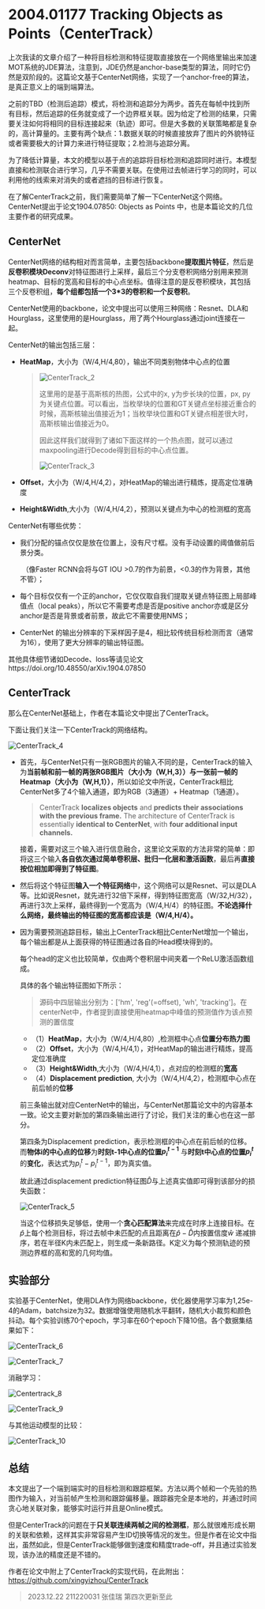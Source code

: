 # 2004.01177 Tracking Objects as Points（CenterTrack）

上次我读的文章介绍了一种将目标检测和特征提取直接放在一个网络里输出来加速MOT系统的JDE算法，注意到，JDE仍然是anchor-base类型的算法，同时它仍然是双阶段的。这篇论文基于CenterNet网络，实现了一个anchor-free的算法，是真正意义上的端到端算法。

之前的TBD（检测后追踪）模式，将检测和追踪分为两步。首先在每帧中找到所有目标，然后追踪的任务就变成了一个边界框关联。因为给定了检测的结果，只需要关注如何将相同的目标连接起来（轨迹）即可。但是大多数的关联策略都是复杂的，高计算量的。主要有两个缺点：1.数据关联的时候直接放弃了图片的外貌特征或者需要极大的计算力来进行特征提取；2.检测与追踪分离。

为了降低计算量，本文的模型以基于点的追踪将目标检测和追踪同时进行。本模型直接和检测联合进行学习，几乎不需要关联。在使用过去帧进行学习的同时，可以利用他的线索来对消失的或者遮挡的目标进行恢复。

在了解CenterTrack之前，我们需要简单了解一下CenterNet这个网络。CenterNet提出于论文1904.07850: Objects as Points 中，也是本篇论文的几位主要作者的研究成果。

## CenterNet

CenterNet网络的结构相对而言简单，主要包括backbone**提取图片特征**，然后是**反卷积模块Deconv**对特征图进行上采样，最后三个分支卷积网络分别用来预测heatmap、目标的宽高和目标的中心点坐标。值得注意的是反卷积模块，其包括三个反卷积组，**每个组都包括一个3*3的卷积和一个反卷积**。

CenterNet使用的backbone，论文中提出可以使用三种网络：Resnet、DLA和Hourglass，这里使用的是Hourglass，用了两个Hourglass通过joint连接在一起。

CenterNet的输出包括三层：

- **HeatMap**，大小为（W/4,H/4,80），输出不同类别物体中心点的位置

  > ![CenterTrack_2](.\Picture\CenterTrack\CenterTrack_2.png)
  >
  > 这里用的是基于高斯核的热图，公式中的x, y为步长块的位置，px, py为关键点位置。可以看出，当枚举块的位置和GT关键点坐标接近重合的时候，高斯核输出值接近为1；当枚举块位置和GT关键点相差很大时，高斯核输出值接近为0。
  >
  > 因此这样我们就得到了诸如下面这样的一个热点图，就可以通过maxpooling进行Decode得到目标的中心点位置。
  >
  > ![CenterTrack_3](.\Picture\CenterTrack\CenterTrack_3.png)

- **Offset**，大小为（W/4,H/4,2），对HeatMap的输出进行精炼，提高定位准确度

- **Height&Width**,大小为（W/4,H/4,2），预测以关键点为中心的检测框的宽高

CenterNet有哪些优势：

- 我们分配的锚点仅仅是放在位置上，没有尺寸框。没有手动设置的阈值做前后景分类。

  ​	（像Faster RCNN会将与GT IOU >0.7的作为前景，<0.3的作为背景，其他不管）；

- 每个目标仅仅有一个正的anchor，它仅仅取自我们提取关键点特征图上局部峰值点（local peaks），所以它不需要考虑是否是positive anchor亦或是区分anchor是否是背景或者前景，故此它不需要使用NMS；

- CenterNet 的输出分辨率的下采样因子是4，相比较传统目标检测而言（通常为16），使用了更大分辨率的输出特征图。

其他具体细节诸如Decode、loss等请见论文https://doi.org/10.48550/arXiv.1904.07850

## CenterTrack

那么在CenterNet基础上，作者在本篇论文中提出了CenterTrack。

下面让我们关注一下CenterTrack的网络结构。

![CenterTrack_4](.\Picture\CenterTrack\CenterTrack_4.png)

- 首先，与CenterNet只有一张RGB图片的输入不同的是，CenterTrack的输入为**当前帧和前一帧的两张RGB图片（大小为（W,H,3））**与**一张前一帧的Heatmap（大小为（W,H,1））**，所以如论文中所说，CenterTrack相比CenterNet多了4个输入通道，即为RGB（3通道）+ Heatmap（1通道）。

  > CenterTrack **localizes objects** and **predicts their associations with the previous frame.** The architecture of CenterTrack is essentially **identical to CenterNet**, with **four additional input channels.**

  接着，需要对这三个输入进行信息融合，这里论文采取的方法非常的简单：即将这三个输入**各自依次通过简单卷积层、批归一化层和激活函数**，最后再**直接按位相加即得到了特征图**。

- 然后将这个特征图**输入一个特征网络**中，这个网络可以是Resnet、可以是DLA等。比如说Resnet，就先进行32倍下采样，得到特征图宽高（W/32,H/32），再进行3次上采样，最终得到一个宽高为（W/4,H/4）的特征图。**不论选择什么网络，最终输出的特征图的宽高都应该是（W/4,H/4）。**

- 因为需要预测追踪目标，输出上CenterTrack相比CenterNet增加一个输出，每个输出都是从上面获得的特征图通过各自的Head模块得到的。

  每个head的定义也比较简单，仅由两个卷积层中间夹着一个ReLU激活函数组成。

  具体的各个输出特征图如下所示：

  > 源码中四层输出分别为：['hm', 'reg'(=offset), 'wh', 'tracking']。在centerNet中，作者提到直接使用heatmap中峰值的预测值作为该点预测的置信度

  - （1）**HeatMap**，大小为（W/4,H/4,80）,检测框中心点**位置分布热力图**
  - （2）**Offset**，大小为（W/4,H/4,1），对HeatMap的输出进行精炼，提高定位准确度
  - （3）**Height&Width**,大小为（W/4,H/4,1），点对应的检测框的**宽高**
  - （4）**Displacement prediction**, 大小为（W/4,H/4,2），检测框中心点在前后帧的**位移**

  前三条输出就对应CenterNet中的输出，与CenterNet那篇论文中的内容基本一致。论文主要对新加的第四条输出进行了讨论，我们关注的重心也在这一部分。

  第四条为Displacement prediction，表示检测框的中心点在前后帧的位移。而**物体i的中心点的位移**为**时刻t-1中心点的位置$p_i^{t-1}$** 与**时刻t中心点的位置$p_i^{t}$** 的**变化**，表达式为$p_i^{t}-p_i^{t-1}$，即为真实值。

  故此通过displacement prediction特征图${\hat D}$与上述真实值即可得到该部分的损失函数：

  ![CenterTrack_5](.\Picture\CenterTrack\CenterTrack_5.png)

  当这个位移损失足够低，使用一个**贪心匹配算法**来完成在时序上连接目标。在${\hat p}$上每个检测目标，将过去帧中未匹配的点且距离在${\hat p-\hat D}$内按置信度${\hat w}$ 递减排序，若在半径K内未匹配上，则生成一条新路径。K定义为每个预测轨迹的预测边界框的高和宽的几何均值。

## 实验部分

实验基于CenterNet，使用DLA作为网络backbone，优化器使用学习率为1,25e-4的Adam，batchsize为32。数据增强使用随机水平翻转，随机大小裁剪和颜色抖动。每个实验训练70个epoch，学习率在60个epoch下降10倍。各个数据集结果如下：

![CenterTrack_6](.\Picture\CenterTrack\CenterTrack_7.png)

![CenterTrack_7](.\Picture\CenterTrack\CenterTrack_7.png)

消融学习：

![Centertrack_8](.\Picture\CenterTrack\Centertrack_8.png)

![CenterTrack_9](.\Picture\CenterTrack\CenterTrack_9.png)

与其他运动模型的比较：

![CenterTrack_10](.\Picture\CenterTrack\CenterTrack_10.png)

## 总结

本文提出了一个端到端实时的目标检测和跟踪框架。方法以两个帧和一个先验的热图作为输入，对当前帧产生检测和跟踪偏移量。跟踪器完全是本地的，并通过时间贪心地关联对象，能够实时运行并且是Online模式。

但是CenterTrack的问题在于**只关联连续两帧之间的检测框**，那么就很难形成长期的关联和依赖，这样其实非常容易产生ID切换等情况的发生。但是作者在论文中指出，虽然如此，但是CenterTrack能够做到速度和精度trade-off，并且通过实验发现，该办法的精度还是不错的。

作者在论文中附上了CenterTrack的实现代码，在此附出：https://github.com/xingyizhou/CenterTrack

> 2023.12.22 211220031 张佳瑞 第四次更新至此